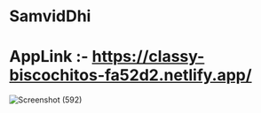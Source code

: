 # SamvidDhi

# AppLink :- https://classy-biscochitos-fa52d2.netlify.app/

![Screenshot (592)](https://user-images.githubusercontent.com/115548645/236831952-939cd79d-38fc-45ab-a91f-299220f43b6b.png)
